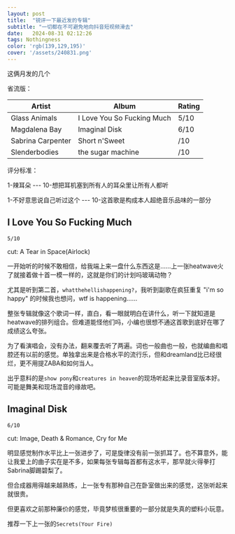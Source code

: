 ```yaml
---
layout: post
title:  "锐评一下最近发的专辑"
subtitle: "一切都在不可避免地向抖音短视频滑去"
date:   2024-08-31 02:12:26
tags: Nothingness
color: 'rgb(139,129,195)'
cover: '/assets/240831.png'
---
```


这俩月发的几个

省流版：

| Artist    | Album | Rating |
| -------- | ------- | ------- |
| Glass Animals | I Love You So Fucking Much | 5/10 |
| Magdalena Bay | Imaginal Disk | 6/10 |
| Sabrina Carpenter | Short n'Sweet | /10 |
| Slenderbodies | the sugar machine | /10

评分标准：

1-辣耳朵 --- 10-想把耳机塞到所有人的耳朵里让所有人都听

1-不好意思说自己听过这个 --- 10-这首歌是构成本人超绝音乐品味的一部分

## I Love You So Fucking Much
`5/10`

cut: A Tear in Space(Airlock)

一开始听的时候不敢相信，给我端上来一盘什么东西这是……上一张heatwave火了就接着做十首一模一样的，这就是你们的计划吗玻璃动物？

尤其是听到第二首，`whatthehellishappening?`，我听到副歌在疯狂重复 "i'm so happy" 的时候我也想问，wtf is happening……

整张专辑就像这个歌词一样，直白，看一眼就明白在讲什么，听一下就知道是heatwave的排列组合。但难道能怪他们吗，小编也很想不通这首歌到底好在哪了成绩这么夸张。

为了看演唱会，没有办法，翻来覆去听了两遍。词也一般曲也一般，也就编曲和唱腔还有以前的感觉。单独拿出来是合格水平的流行乐，但和dreamland比已经很烂，更不用提ZABA和如何当人。

出乎意料的是`show pony`和`creatures in heaven`的现场听起来比录音室版本好。可能是舞美和现场混音的缘故吧。

## Imaginal Disk
`6/10`

cut: Image, Death & Romance, Cry for Me

明显感觉制作水平比上一张进步了，可是旋律没有前一张抓耳了。也不算意外，能让我爱上的曲子实在是不多，如果每张专辑每首都有这水平，那早就火得拳打Sabrina脚踢碧梨了。

但合成器用得越来越熟练，上一张专有那种自己在卧室做出来的感觉，这张听起来就很贵。

但更喜欢之前那种廉价的感觉，毕竟梦核很重要的一部分就是失真的塑料小玩意。

推荐一下上一张的`Secrets(Your Fire)`
